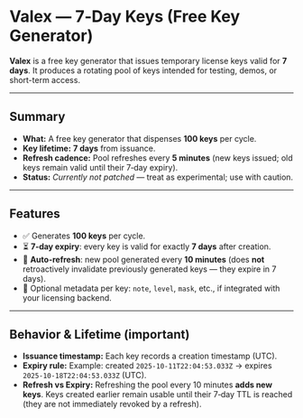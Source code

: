 # Valex — 7‑Day Keys (Free Key Generator)

**Valex** is a free key generator that issues temporary license keys valid for **7 days**. It produces a rotating pool of keys intended for testing, demos, or short-term access.

---

## Summary
- **What:** A free key generator that dispenses **100 keys** per cycle.  
- **Key lifetime:** **7 days** from issuance.  
- **Refresh cadence:** Pool refreshes every **5 minutes** (new keys issued; old keys remain valid until their 7‑day expiry).  
- **Status:** *Currently not patched* — treat as experimental; use with caution.

---

## Features
- ✅ Generates **100 keys** per cycle.  
- ⏳ **7‑day expiry**: every key is valid for exactly **7 days** after creation.  
- 🔁 **Auto-refresh**: new pool generated every **10 minutes** (does **not** retroactively invalidate previously generated keys — they expire in 7 days).  
- 📝 Optional metadata per key: `note`, `level`, `mask`, etc., if integrated with your licensing backend.

---

## Behavior & Lifetime (important)
- **Issuance timestamp:** Each key records a creation timestamp (UTC).  
- **Expiry rule:** Example: created `2025-10-11T22:04:53.033Z` → expires `2025-10-18T22:04:53.033Z` (UTC).  
- **Refresh vs Expiry:** Refreshing the pool every 10 minutes **adds new keys**. Keys created earlier remain usable until their 7‑day TTL is reached (they are not immediately revoked by a refresh).
